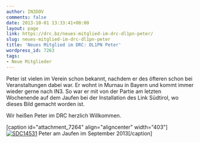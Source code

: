 ```yaml
---
author: IN3DOV
comments: false
date: 2013-10-01 13:33:41+00:00
layout: page
link: https://drc.bz/neues-mitglied-im-drc-dl1pn-peter/
slug: neues-mitglied-im-drc-dl1pn-peter
title: 'Neues Mitglied im DRC: DL1PN Peter'
wordpress_id: 7263
tags:
- Neue Mitglieder
---
```


Peter ist vielen im Verein schon bekannt, nachdem er des öfteren schon bei Veranstaltungen dabei war. Er wohnt in Murnau in Bayern und kommt immer wieder gerne nach IN3. So war er mit von der Partie am letzten Wochenende auf dem Jaufen bei der Installation des Link Südtirol, wo dieses Bild gemacht worden ist.

Wir heißen Peter im DRC herzlich Willkommen.

[caption id="attachment_7264" align="aligncenter" width="403"][![SDC14531](https://drc.bz/wp-content/uploads/2013/09/SDC14531.jpg)](https://drc.bz/wp-content/uploads/2013/09/SDC14531.jpg) Peter am Jaufen im September 2013[/caption]
